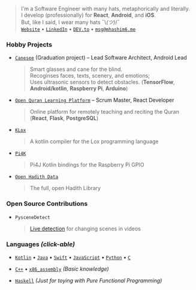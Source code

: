 > I'm a Software Engineer with many hats, metaphorically and literally. \
>  I develop (professionally) for **React**, **Android**, and **iOS**. \
>  But, like I said, I wear many hats ¯\\_(ツ)_/¯ \
>  [`Website`](http://mhashim6.me) • [`LinkedIn`](https://www.linkedin.com/in/mhashim6/) • [`DEV.to`](https://dev.to/mhashim6) • [`msg@mhashim6.me`](mailto:msg@mhashim6.me)

### Hobby Projects

- [`Canesee`](https://github.com/canesee-project) (Graduation project) – Lead Software Architect, Android Lead

  > Smart glasses and cane for the blind. \
  > Recoginses faces, texts, scenery, and emotions; \
  > Uses ultrasonic sensors to detect obstacles.
  > (**TensorFlow**, **Android/kotlin**, **Raspberry Pi**, **Arduino**)

- [`Open Quran Learning Platform`](https://github.com/Open-Quran-Learning) – Scrum Master, React Developer

  > Online platform for remotely teaching and reciting the Quran (**React**, **Flask**, **PostgreSQL**)

- [`KLox`](https://github.com/mhashim6/klox)

  > A kotlin compiler for the Lox programming language

- [`Pi4K`](https://github.com/mhashim6/pi4k)

  > Pi4J Kotlin bindings for the Raspberry Pi GPIO
  
- [`Open Hadith Data`](https://github.com/mhashim6/Open-Hadith-Data)

  > The full, open Hadith Library

### Open Source Contributions

- `PysceneDetect`

  > [Live detection](https://github.com/Breakthrough/PySceneDetect/pull/151) for changing scenes in videos

### Languages _(click-able)_

- [`Kotlin`](https://github.com/mhashim6?tab=repositories&language=kotlin) • [`Java`](https://github.com/mhashim6?tab=repositories&language=java) • [`Swift`](https://github.com/mhashim6?tab=repositories&language=swift) • [`JavaScript`](https://github.com/mhashim6?tab=repositories&language=javascript) • [`Python`](https://github.com/mhashim6?tab=repositories&language=python) • [`C`](https://github.com/mhashim6?tab=repositories&language=c)

- [`C++`](https://github.com/mhashim6?tab=repositories&language=c%2B%2B) • [`x86_assembly`](https://github.com/mhashim6?tab=repositories&language=assembly) _(Basic knowledge)_

- [`Haskell`](https://github.com/mhashim6?tab=repositories&language=haskell) _(Just for toying with Pure Functional Programming)_
